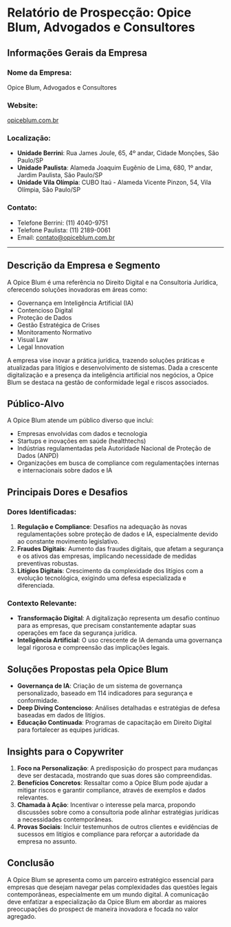# Relatório de Prospecção: Opice Blum, Advogados e Consultores

## Informações Gerais da Empresa
### Nome da Empresa:
Opice Blum, Advogados e Consultores

### Website:
[opiceblum.com.br](http://www.opiceblum.com.br)

### Localização:
- **Unidade Berrini**: Rua James Joule, 65, 4º andar, Cidade Monções, São Paulo/SP
- **Unidade Paulista**: Alameda Joaquim Eugênio de Lima, 680, 1º andar, Jardim Paulista, São Paulo/SP
- **Unidade Vila Olímpia**: CUBO Itaú - Alameda Vicente Pinzon, 54, Vila Olímpia, São Paulo/SP

### Contato:
- Telefone Berrini: (11) 4040-9751
- Telefone Paulista: (11) 2189-0061 
- Email: contato@opiceblum.com.br

---

## Descrição da Empresa e Segmento
A Opice Blum é uma referência no Direito Digital e na Consultoria Jurídica, oferecendo soluções inovadoras em áreas como:

- Governança em Inteligência Artificial (IA)
- Contencioso Digital
- Proteção de Dados
- Gestão Estratégica de Crises
- Monitoramento Normativo
- Visual Law
- Legal Innovation

A empresa vise inovar a prática jurídica, trazendo soluções práticas e atualizadas para litígios e desenvolvimento de sistemas. Dada a crescente digitalização e a presença da inteligência artificial nos negócios, a Opice Blum se destaca na gestão de conformidade legal e riscos associados.

## Público-Alvo
A Opice Blum atende um público diverso que inclui:

- Empresas envolvidas com dados e tecnologia
- Startups e inovações em saúde (healthtechs)
- Indústrias regulamentadas pela Autoridade Nacional de Proteção de Dados (ANPD)
- Organizações em busca de compliance com regulamentações internas e internacionais sobre dados e IA

## Principais Dores e Desafios
### Dores Identificadas:
1. **Regulação e Compliance**: Desafios na adequação às novas regulamentações sobre proteção de dados e IA, especialmente devido ao constante movimento legislativo.
2. **Fraudes Digitais**: Aumento das fraudes digitais, que afetam a segurança e os ativos das empresas, implicando necessidade de medidas preventivas robustas.
3. **Litígios Digitais**: Crescimento da complexidade dos litígios com a evolução tecnológica, exigindo uma defesa especializada e diferenciada.

### Contexto Relevante:
- **Transformação Digital**: A digitalização representa um desafio contínuo para as empresas, que precisam constantemente adaptar suas operações em face da segurança jurídica.
- **Inteligência Artificial**: O uso crescente de IA demanda uma governança legal rigorosa e compreensão das implicações legais.

## Soluções Propostas pela Opice Blum
- **Governança de IA**: Criação de um sistema de governança personalizado, baseado em 114 indicadores para segurança e conformidade.
- **Deep Diving Contencioso**: Análises detalhadas e estratégias de defesa baseadas em dados de litígios.
- **Educação Continuada**: Programas de capacitação em Direito Digital para fortalecer as equipes jurídicas.

## Insights para o Copywriter
1. **Foco na Personalização**: A predisposição do prospect para mudanças deve ser destacada, mostrando que suas dores são compreendidas.
2. **Benefícios Concretos**: Ressaltar como a Opice Blum pode ajudar a mitigar riscos e garantir compliance, através de exemplos e dados relevantes.
3. **Chamada à Ação**: Incentivar o interesse pela marca, propondo discussões sobre como a consultoria pode alinhar estratégias jurídicas a necessidades contemporâneas.
4. **Provas Sociais**: Incluir testemunhos de outros clientes e evidências de sucessos em litígios e compliance para reforçar a autoridade da empresa no assunto.

## Conclusão
A Opice Blum se apresenta como um parceiro estratégico essencial para empresas que desejam navegar pelas complexidades das questões legais contemporâneas, especialmente em um mundo digital. A comunicação deve enfatizar a especialização da Opice Blum em abordar as maiores preocupações do prospect de maneira inovadora e focada no valor agregado.